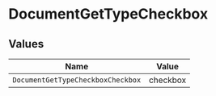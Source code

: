# DocumentGetTypeCheckbox


## Values

| Name                              | Value                             |
| --------------------------------- | --------------------------------- |
| `DocumentGetTypeCheckboxCheckbox` | checkbox                          |